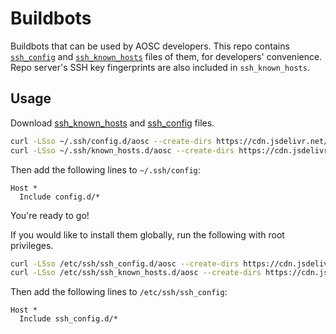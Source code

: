 # Buildbots

Buildbots that can be used by AOSC developers. This repo contains [`ssh_config`](https://man.openbsd.org/ssh_config) and [`ssh_known_hosts`](https://man.openbsd.org/sshd.8#SSH_KNOWN_HOSTS_FILE_FORMAT) files of them, for developers' convenience. Repo server's SSH key fingerprints are also included in `ssh_known_hosts`.

## Usage

Download [ssh_known_hosts](https://cdn.jsdelivr.net/gh/AOSC-Dev/BuildBots/ssh_known_hosts) and [ssh_config](https://cdn.jsdelivr.net/gh/AOSC-Dev/BuildBots/ssh_config) files.

```bash
curl -LSso ~/.ssh/config.d/aosc --create-dirs https://cdn.jsdelivr.net/gh/AOSC-Dev/BuildBots/ssh_config
curl -LSso ~/.ssh/known_hosts.d/aosc --create-dirs https://cdn.jsdelivr.net/gh/AOSC-Dev/BuildBots/ssh_known_hosts
```

Then add the following lines to `~/.ssh/config`:

```properties
Host *
  Include config.d/*
```

You're ready to go!

If you would like to install them globally, run the following with root privileges.

```bash
curl -LSso /etc/ssh/ssh_config.d/aosc --create-dirs https://cdn.jsdelivr.net/gh/AOSC-Dev/BuildBots/ssh_config
curl -LSso /etc/ssh/ssh_known_hosts.d/aosc --create-dirs https://cdn.jsdelivr.net/gh/AOSC-Dev/BuildBots/ssh_known_hosts
```

Then add the following lines to `/etc/ssh/ssh_config`:

```properties
Host *
  Include ssh_config.d/*
```

